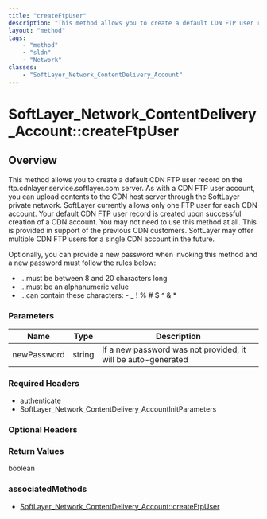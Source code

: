 ```yaml
---
title: "createFtpUser"
description: "This method allows you to create a default CDN FTP user record on the ftp.cdnlayer.service.softlayer.com server. As with... "
layout: "method"
tags:
    - "method"
    - "sldn"
    - "Network"
classes:
    - "SoftLayer_Network_ContentDelivery_Account"
---
```

# SoftLayer_Network_ContentDelivery_Account::createFtpUser
## Overview 
This method allows you to create a default CDN FTP user record on the ftp.cdnlayer.service.softlayer.com server. As with a CDN FTP user account, you can upload contents to the CDN host server through the SoftLayer private network.  SoftLayer currently allows only one FTP user for each CDN account. Your default CDN FTP user record is created upon successful creation of a CDN account.  You may not need to use this method at all. This is provided in support of the previous CDN customers. SoftLayer may offer multiple CDN FTP users for a single CDN account in the future. 

Optionally, you can provide a new password when invoking this method and a new password must follow the rules below: 
* ...must be between 8 and 20 characters long
* ...must be an alphanumeric value
* ...can contain these characters: - _ ! % # $ ^ & *

### Parameters 
|Name | Type | Description |
| --- | --- | --- |
|newPassword| string| If a new password was not provided, it will be auto-generated|


### Required Headers
* authenticate
* SoftLayer_Network_ContentDelivery_AccountInitParameters

### Optional Headers

### Return Values
boolean


### associatedMethods

*  [SoftLayer_Network_ContentDelivery_Account::createFtpUser](/reference/services/SoftLayer_Network_ContentDelivery_Account/createFtpUser )


